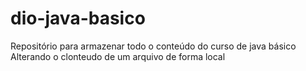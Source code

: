 # dio-java-basico
Repositório para armazenar todo o conteúdo do curso de java básico
Alterando o clonteudo de um arquivo de forma local